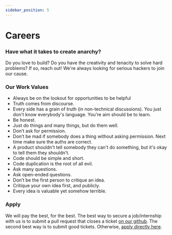 ```yaml
---
sidebar_position: 5
---
```


# Careers

### Have what it takes to create anarchy?
Do you love to build? Do you have the creativity and tenacity to solve hard problems? If so, reach out! We're always looking for serious hackers to join our cause.

### Our Work Values
- Always be on the lookout for opportunities to be helpful
- Truth comes from discourse.
- Every side has a grain of truth (in non-technical discussions).  You just don't know everybody's language.  You're aim should be to learn.
- Be honest.
- Just do things and many things, but do them well.
- Don’t ask for permission.
- Don’t be mad if somebody does a thing  without asking permission.  Next time make sure the auths are correct.
- A product shouldn't tell somebody they can't do something, but it's okay to tell them they shouldn't.
- Code should be simple and short.
- Code duplication is the root of all evil.
- Ask many questions.
- Ask open-ended questions.
- Don’t be the first person to critique an idea.
- Critique your own idea first, and publicly.
- Every idea is valuable yet somehow terrible.


### Apply
We will pay the best, for the best. The best way to secure a job/internship with us is to submit a pull request that closes a ticket [on our github](https://github.com/anarchy-ai/LLM-VM/issues). The second best way is to submit good tickets. Otherwise, [apply directly here](https://forms.gle/bUWDKW3cwZ8n6qsU8).